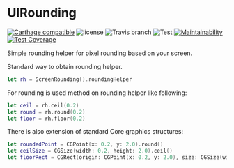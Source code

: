
# UIRounding

[![Carthage compatible](https://img.shields.io/badge/Carthage-compatible-4BC51D.svg?style=flat-square)](https://github.com/Carthage/Carthage)
![license](https://img.shields.io/github/license/jankase/UIRounding.svg?style=flat-square)
![Travis branch](https://img.shields.io/travis/jankase/UIRounding/master.svg?style=flat-square)
![Test](https://cocoapod-badges.herokuapp.com/v/UIRounding/badge.png)
[![Maintainability](https://api.codeclimate.com/v1/badges/31b9e4d32060fe758224/maintainability)](https://codeclimate.com/github/jankase/UIRounding/maintainability)
[![Test Coverage](https://api.codeclimate.com/v1/badges/31b9e4d32060fe758224/test_coverage)](https://codeclimate.com/github/jankase/UIRounding/test_coverage)

Simple rounding helper for pixel rounding based on your screen.

Standard way to obtain rounding helper.

```swift
let rh = ScreenRounding().roundingHelper
```

For rounding is used method on rounding helper like following:

```swift
let ceil = rh.ceil(0.2)
let round = rh.round(0.2)
let floor = rh.floor(0.2)
```

There is also extension of standard Core graphics structures:

```swift
let roundedPoint = CGPoint(x: 0.2, y: 2.0).round()
let ceilSize = CGSize(width: 0.2, height: 2.0).ceil()
let floorRect = CGRect(origin: CGPoint(x: 0.2, y: 2.0), size: CGSize(width: 0.2, height: 2.0)).floor()
```
